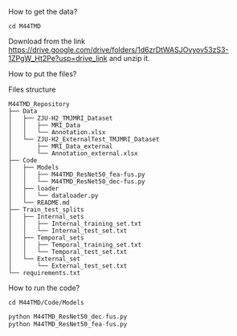 How to get the data?

```shell
cd M44TMD
```

Download from the link https://drive.google.com/drive/folders/1d6zrDtWASJOvyov53zS3-1ZPgW_Ht2Pe?usp=drive_link and unzip it.



How to put the files?

Files structure

```shell
M44TMD_Repository
├── Data
│   ├── ZJU-H2_TMJMRI_Dataset
│   │   ├── MRI_Data
│   │   └── Annotation.xlsx
│   └── ZJU-H2_ExternalTest_TMJMRI_Dataset
│       ├── MRI_Data_external
│       └── Annotation_external.xlsx
├── Code
│   ├── Models
│   │   ├── M44TMD_ResNet50_fea-fus.py
│   │   └── M44TMD_ResNet50_dec-fus.py
│   ├── loader
│   │   └── dataloader.py
│   └── README.md
├── Train_test_splits
│   ├── Internal_sets
│   │   ├── Internal_training_set.txt
│   │   └── Internal_test_set.txt
│   ├── Temporal_sets
│   │   ├── Temporal_training_set.txt
│   │   └── Temporal_test_set.txt
│   └── External_set
│       └── External_test_set.txt
└── requirements.txt
```

How to run the code?
```shell
cd M44TMD/Code/Models
```

```python
python M44TMD_ResNet50_dec-fus.py
python M44TMD_ResNet50_fea-fus.py
```
